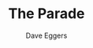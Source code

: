 ---
title: "The Parade"
author: "Dave Eggers"
isbn: "0735277524"
isbn13: "9780735277526"
rating: "5"
publisher: "Knopf Canada"
pages: "192"
publishYear: "2019"
read: "2019"
goodreads_id: "40819224"
---